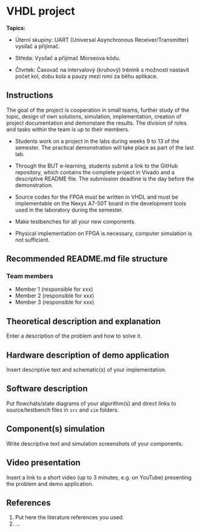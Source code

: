 # VHDL project

**Topics:**

* Úterní skupiny: UART (Universal Asynchronous Receiver/Transmitter) vysílač a přijímač. 

* Středa: Vysílač a přijímač Morseova kódu. 

* Čtvrtek: Časovač na intervalový (kruhový) trénink s možností nastavit počet kol, dobu kola a pauzy mezi nimi za běhu aplikace.

## Instructions

The goal of the project is cooperation in small teams, further study of the topic, design of own solutions, simulation, implementation, creation of project documentation and demonstare the results. The division of roles and tasks within the team is up to their members.

* Students work on a project in the labs during weeks 9 to 13 of the semester. The practical demonstration will take place as part of the last lab.

* Through the BUT e-learning, students submit a link to the GitHub repository, which contains the complete project in Vivado and a descriptive README file. The submission deadline is the day before the demonstration.

* Source codes for the FPGA must be written in VHDL and must be implementable on the Nexys A7-50T board in the development tools used in the laboratory during the semester.

* Make testbenches for all your new components.

* Physical implementation on FPGA is necessary, computer simulation is not sufficient.

## Recommended README.md file structure

### Team members

* Member 1 (responsible for xxx)
* Member 2 (responsible for xxx)
* Member 3 (responsible for xxx)

## Theoretical description and explanation

Enter a description of the problem and how to solve it.

## Hardware description of demo application

Insert descriptive text and schematic(s) of your implementation.

## Software description

Put flowchats/state diagrams of your algorithm(s) and direct links to source/testbench files in `src` and `sim` folders.

## Component(s) simulation

Write descriptive text and simulation screenshots of your components.


## Video presentation

Insert a link to a short video (up to 3 minutes, e.g. on YouTube) presenting the problem and demo application.

## References

1. Put here the literature references you used.
2. ...
